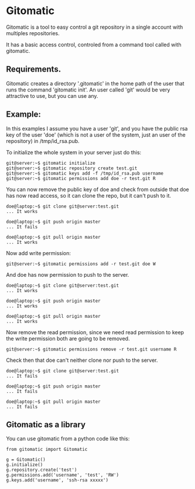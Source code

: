 # Gitomatic

Gitomatic is a tool to easy control a git repository in a single account with multiples repositories.

It has a basic access control, controled from a command tool called with gitomatic.


## Requirements.

Gitomatic creates a directory '.gitomatic' in the home path of the user that runs the command 'gitomatic init'. An user called 'git' would be very attractive to use, but you can use any.


## Example:

In this examples I assume you have a user 'git', and you have the public rsa key of the user 'doe' (which is not a user of the system, just an user of the repository) in /tmp/id_rsa.pub.


To initialize the whole system in your server just do this:

    git@server:~$ gitomatic initialize
    git@server:~$ gitomatic repository create test.git
    git@server:~$ gitomatic keys add -f /tmp/id_rsa.pub username
    git@server:~$ gitomatic permissions add doe -r test.git R

You can now remove the public key of doe and check from outside that doe has now read access, so it can clone the repo, but it can't push to it.

    doe@laptop:~$ git clone git@server:test.git
    ... It works

    doe@laptop:~$ git push origin master
    ... It fails

    doe@laptop:~$ git pull origin master
    ... It works

Now add write permission:

    git@server:~$ gitomatic permissions add -r test.git doe W

And doe has now permission to push to the server.

    doe@laptop:~$ git clone git@server:test.git
    ... It works    

    doe@laptop:~$ git push origin master
    ... It works

    doe@laptop:~$ git pull origin master
    ... It works

Now remove the read permission, since we need read permission to keep the write permission both are going to be removed.

    git@server:~$ gitomatic permissions remove -r test.git username R

Check then that doe can't neither clone nor push to the server.

    doe@laptop:~$ git clone git@server:test.git
    ... It fails

    doe@laptop:~$ git push origin master
    ... It fails

    doe@laptop:~$ git pull origin master
    ... It fails


## Gitomatic as a library

You can use gitomatic from a python code like this:

    from gitomatic import Gitomatic
    
    g = Gitomatic()
    g.initialize()
    g.repository.create('test')
    g.permissions.add('username', 'test', 'RW')
    g.keys.add('username', 'ssh-rsa xxxxx')
